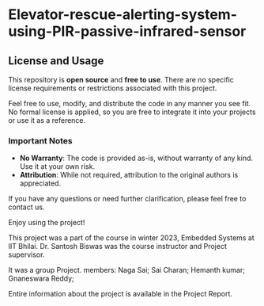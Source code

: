 # Elevator-rescue-alerting-system-using-PIR-passive-infrared-sensor

## License and Usage

This repository is **open source** and **free to use**. There are no specific license requirements or restrictions associated with this project. 

Feel free to use, modify, and distribute the code in any manner you see fit. No formal license is applied, so you are free to integrate it into your projects or use it as a reference.

### Important Notes
- **No Warranty**: The code is provided as-is, without warranty of any kind. Use it at your own risk.
- **Attribution**: While not required, attribution to the original authors is appreciated.

If you have any questions or need further clarification, please feel free to contact us.

Enjoy using the project!







This project was a part of the course in winter 2023, Embedded Systems at IIT Bhilai.
Dr. Santosh Biswas was the course instructor and Project supervisor.

It was a group Project.
members:
Naga Sai;
Sai Charan;
Hemanth kumar;
Gnaneswara Reddy;

Entire information about the project is available in the Project Report.

